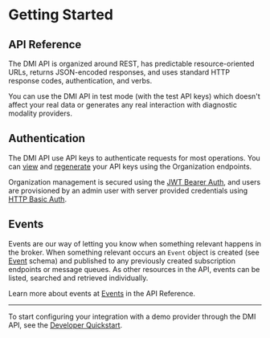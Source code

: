 # Getting Started

## API Reference
The DMI API is organized around REST, has predictable resource-oriented URLs, returns JSON-encoded responses, and uses standard HTTP response codes, authentication, and verbs.

You can use the DMI API in test mode (with the test API keys) which doesn't affect your real data or generates any real interaction with diagnostic modality providers.

## Authentication
The DMI API use API keys to authenticate requests for most operations. You can [view](/spec/docs/dmi/api/operations/list-organization-keys) and [regenerate](/spec/docs/dmi/api/operations/update-a-organization-key) your API keys using the Organization endpoints.

Organization management is secured using the [JWT Bearer Auth](https://jwt.io/introduction), and users are provisioned by an admin user with server provided credentials using [HTTP Basic Auth](https://en.wikipedia.org/wiki/Basic_access_authentication).

## Events
Events are our way of letting you know when something relevant happens in the broker. When something relevant occurs an `Event` object is created (see [Event](/spec/docs/dmi/schemas/event) schema) and published to any previously created subscription endpoints or message queues. As other resources in the API, events can be listed, searched and retrieved individually. 

Learn more about events at [Events](docs/events/events.md) in the API Reference.

---

To start configuring your integration with a demo provider through the DMI API, see the [Developer Quickstart](03-developer-quickstart.md).
